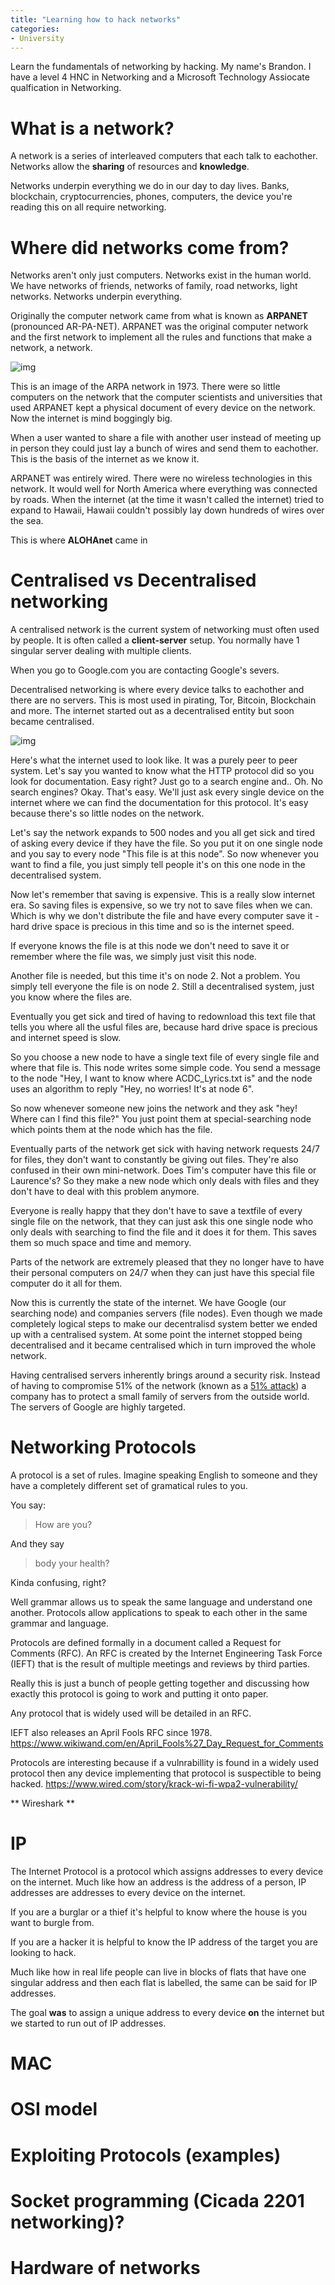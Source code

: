```yaml
---
title: "Learning how to hack networks"
categories:
- University
---
```


Learn the fundamentals of networking by hacking. My name's Brandon. I have a level 4 HNC in Networking and a Microsoft Technology Assiocate qualfication in Networking.

# What is a network?

A network is a series of interleaved computers that each talk to eachother. Networks allow the __sharing__ of resources and __knowledge__.

Networks underpin everything we do in our day to day lives. Banks, blockchain, cryptocurrencies, phones, computers, the device you're reading this on all require networking.

# Where did networks come from?

Networks aren't only just computers. Networks exist in the human world. We have networks of friends, networks of family, road networks, light networks. Networks underpin everything.

Originally the computer network came from what is known as **ARPANET** (pronounced AR-PA-NET). ARPANET was the original computer network and the first network to implement all the rules and functions that make a network, a network.

![img](https://en.wikipedia.org/wiki/ARPANET#/media/File:Arpanet_map_1973.jpg)

This is an image of the ARPA network in 1973. There were so little computers on the network that the computer scientists and universities that used ARPANET kept a physical document of every device on the network. Now the internet is mind boggingly big.

When a user wanted to share a file with another user instead of meeting up in person they could just lay a bunch of wires and send them to eachother. This is the basis of the internet as we know it.

ARPANET was entirely wired. There were no wireless technologies in this network. It would well for North America where everything was connected by roads. When the internet (at the time it wasn't called the internet) tried to expand to Hawaii, Hawaii couldn't possibly lay down hundreds of wires over the sea. 

This is where **ALOHAnet** came in

# Centralised vs Decentralised networking

A centralised network is the current system of networking must often used by people. It is often called a **client-server** setup. You normally have 1 singular server dealing with multiple clients.

When you go to Google.com you are contacting Google's severs.

Decentralised networking is where every device talks to eachother and there are no servers. This is most used in pirating, Tor, Bitcoin, Blockchain and more. The internet started out as a decentralised entity but soon became centralised.

![img](https://qzprod.files.wordpress.com/2016/12/arpanet-logical-map-of-the-internet-september-1973.gif?w=633)

Here's what the internet used to look like. It was a purely peer to peer system. Let's say you wanted to know what the HTTP protocol did so you look for documentation. Easy right? Just go to a search engine and.. Oh. No search engines? Okay. That's easy. We'll just ask every single device on the internet where we can find the documentation for this protocol. It's easy because there's so little nodes on the network.

Let's say the network expands to 500 nodes and you all get sick and tired of asking every device if they have the file. So you put it on one single node and you say to every node "This file is at this node". So now whenever you want to find a file, you just simply tell people it's on this one node in the decentralised system.

Now let's remember that saving is expensive. This is a really slow internet era. So saving files is expensive, so we try not to save files when we can. Which is why we don't distribute the file and have every computer save it - hard drive space is precious in this time  and so is the internet speed. 

If everyone knows the file is at this node we don't need to save it or remember where the file was, we simply just visit this node.

Another file is needed, but this time it's on node 2. Not a problem. You simply tell everyone the file is on node 2. Still a decentralised system, just you know where the files are.

Eventually you get sick and tired of having to redownload this text file that tells you where all the usful files are, because hard drive space is precious and internet speed is slow. 

So you choose a new node to have a single text file of every single file and where that file is. This node writes some simple code. You send a message to the node "Hey, I want to know where ACDC_Lyrics.txt is" and the node uses an algorithm to reply "Hey, no worries! It's at node 6".

So now whenever someone new joins the network and they ask "hey! Where can I find this file?" You just point them at special-searching node which points them at the node which has the file.

Eventually parts of the network get sick with having network requests 24/7 for files, they don't want to constantly be giving out files. They're also confused in their own mini-network. Does Tim's computer have this file or Laurence's? So they make a new node which only deals with files and they don't have to deal with this problem anymore.

Everyone is really happy that they don't have to save a textfile of every single file on the network, that they can just ask this one single node who only deals with searching to find the file and it does it for them. This saves them so much space and time and memory.

Parts of the network are extremely pleased that they no longer have to have their personal computers on 24/7 when they can just have this special file computer do it all for them.

Now this is currently the state of the internet. We have Google (our searching node) and companies servers (file nodes). Even though we made completely logical steps to make our decentralisd system better we ended up with a centralised system. At some point the internet stopped being decentralised and it became centralised which in turn improved the whole network.

Having centralised servers inherently brings around a security risk. Instead of having to compromise 51% of the network (known as a [51% attack](https://learncryptography.com/cryptocurrency/51-attack)) a company has to protect a small family of servers from the outside world. The servers of Google are highly targeted.

# Networking Protocols

A protocol is a set of rules. Imagine speaking English to someone and they have a completely different set of gramatical rules to you.

You say:

> How are you?

And they say

> body your health?

Kinda confusing, right?

Well grammar allows us to speak the same language and understand one another.
Protocols allow applications to speak to each other in the same grammar and language.

Protocols are defined formally in a document called a Request for Comments (RFC). An RFC is created by the Internet Engineering Task Force (IEFT) that is the result of multiple meetings and reviews by third parties.

Really this is just a bunch of people getting together and discussing how exactly this protocol is going to work and putting it onto paper.

Any protocol that is widely used will be detailed in an RFC.

IEFT also releases an April Fools RFC since 1978. https://www.wikiwand.com/en/April_Fools%27_Day_Request_for_Comments

Protocols are interesting because if a vulnrabillity is found in a widely used protocol then any device implementing that protocol is suspectible to being hacked.
https://www.wired.com/story/krack-wi-fi-wpa2-vulnerability/

** Wireshark **

# IP

The Internet Protocol is a protocol which assigns addresses to every device on the internet. Much like how an address is the address of a person, IP addresses are addresses to every device on the internet.

If you are a burglar or a thief it's helpful to know where the house is you want to burgle from. 

If you are a hacker it is helpful to know the IP address of the target you are looking to hack.

Much like how in real life people can live in blocks of flats that have one singular address and then each flat is labelled, the same can be said for IP addresses.

The goal **was** to assign a unique address to every device **on** the internet but we started to run out of IP addresses.



# MAC

# OSI model

# Exploiting Protocols (examples)

# Socket programming (Cicada 2201 networking)?

# Hardware of networks